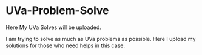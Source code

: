 # UVa-Problem-Solve
Here My UVa Solves will be uploaded.

I am trying to solve as much as UVa problems as possible. Here I upload my solutions for those who need helps in this case.

